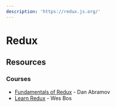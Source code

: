 ```yaml
---
description: 'https://redux.js.org/'
---
```


# Redux

## Resources

### Courses

* [Fundamentals of Redux](https://egghead.io/courses/fundamentals-of-redux-course-from-dan-abramov-bd5cc867) - Dan Abramov
* [Learn Redux](https://learnredux.com/) - Wes Bos

